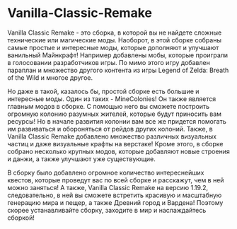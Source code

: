 # Vanilla-Classic-Remake
Vanilla Classic Remake - это сборка, в которой вы не найдете сложные технические или магические моды. Наоборот, в этой сборке собраны самые простые и интересные моды, которые дополняют и улучшают ванильный Майнкрафт! Например добавлены мобы, которые проиграли в голосовании разработчиков игры. По мимо этого игру добавлен параплан и множество другого контента из игры Legend of Zelda: Breath of the Wild и многое другое.

Но даже в такой, казалось бы, простой сборке есть большие и интересные моды. Один из таких - MineColonies! Он также является главным модов в сборке. С помощью него вы сможете построить огромную колонию разумных жителей, которые будут приносить вам ресурсы! Но в начале развития колонии вам все же придется помогать им развиваться и обороняться от рейдов других колоний. Также, в Vanilla Classic Remake добавлено множество различных визуальных частиц и даже визуальные крафты на верстаке! Кроме этого, в сборке собрано несколько крупных модов, которые добавляют новые строения и данжи, а также улучшают уже существующие.

В сборку было добавлено огромное количество интереснейших квестов, которые проведут вас по всей сборке и расскажут, чем в ней можно заняться! А также, Vanilla Classic Remake на версию 1.19.2, следовательно, в ней вы сможете встретить красивую и масштабную генерацию мира и пещер, а также Древний город и Вардена! Поэтому скорее устанавливайте сборку, заходите в мир и наслаждайтесь сборкой!
